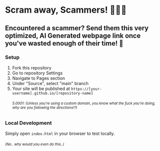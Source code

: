 # Scram away, Scammers! 🔫🔫🔫
## Encountered a scammer? Send them this very optimized, AI Generated webpage link once you've wasted enough of their time! 🖕

### Setup

1. Fork this repository
2. Go to repository Settings
3. Navigate to Pages section
4. Under "Source", select "main" branch
5. Your site will be published at `https://[your-username].github.io/[repository-name]`
    ###### <sup>5.0001: (Unless you're using a custom domain, you know what the fuck you're doing, why are you following the directions!?)</sup>

### Local Development

Simply open `index.html` in your browser to test locally.

###### <sup>(No.. why would you even do this..)</sup>
